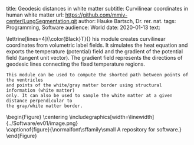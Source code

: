 title: Geodesic distances in white matter
subtitle: Curvilinear coordinates in human white matter
url: https://github.com/mmiv-center/LungSegmentation.git
author: Hauke Bartsch, Dr. rer. nat.
tags: Programming, Software
audience: World
date: 2020-01-13
text:

\lettrine[lines=4]{\color{Black}T}{} his module creates curvilinear coordinates from volumetric label fields. 
    It simulates the heat equation and exports the temperature (potential) field and the 
    gradient of the potential field (tangent unit vector). The gradient field represents the 
    directions of geodesic lines connecting the fixed temperature regions.
    
    This module can be used to compute the shorted path between points of the ventricles 
    and points of the white/gray matter border using structural information (white matter) 
    only. It can also be used to sample the white matter at a given distance perpendicular to 
    the gray/white matter border.
    
\begin{Figure}
    \centering
    \includegraphics[width=\linewidth]{../Software/ev01/image.png}  
    \captionof{figure}{\normalfont\sffamily\small A repository for software.}
\end{Figure}

